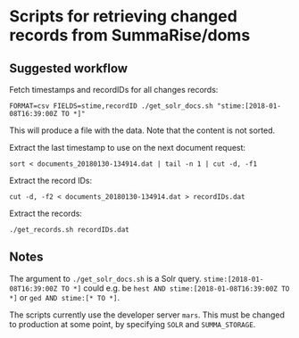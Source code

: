 # Scripts for retrieving changed records from SummaRise/doms

## Suggested workflow

Fetch timestamps and recordIDs for all changes records:
```
FORMAT=csv FIELDS=stime,recordID ./get_solr_docs.sh "stime:[2018-01-08T16:39:00Z TO *]"
```
This will produce a file with the data. Note that the content is not sorted.

Extract the last timestamp to use on the next document request:
```
sort < documents_20180130-134914.dat | tail -n 1 | cut -d, -f1
```

Extract the record IDs:
```
cut -d, -f2 < documents_20180130-134914.dat > recordIDs.dat
```

Extract the records:
```
./get_records.sh recordIDs.dat
```

## Notes

The argument to `./get_solr_docs.sh` is a Solr query. `stime:[2018-01-08T16:39:00Z TO *]` could e.g. be `hest AND stime:[2018-01-08T16:39:00Z TO *]` or `ged AND stime:[* TO *]`.

The scripts currently use the developer server `mars`. This must be changed to production at some point, by specifying `SOLR` and `SUMMA_STORAGE`.
